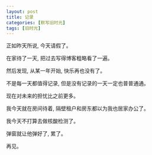 ```yaml
---
layout: post
title: 记录
categories: [默写旧时光]
tags: [旧时光]
---
```


正如昨天所说, 今天请假了。

在家待了一天, 把过去写得博客粗略看了一遍。  

然后发现, 从某一年开始, 快乐再也没有了。 

不是每一天都值得记录, 但是没有记录的一天一定也普普通通。

现在对未来的担忧比之前更多。

我今天就在房间待着, 隔壁租户和房东都以为我也居家办公了。

我今天不打算去做核酸检测了。

弹窗就让他弹好了, 累了。

再见。
